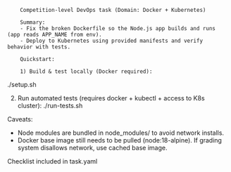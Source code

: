         Competition-level DevOps task (Domain: Docker + Kubernetes)

        Summary:
        - Fix the broken Dockerfile so the Node.js app builds and runs (app reads APP_NAME from env).
        - Deploy to Kubernetes using provided manifests and verify behavior with tests.

        Quickstart:

        1) Build & test locally (Docker required):
   ./setup.sh

2) Run automated tests (requires docker + kubectl + access to K8s cluster):
   ./run-tests.sh

Caveats:
- Node modules are bundled in node_modules/ to avoid network installs.
- Docker base image still needs to be pulled (node:18-alpine). If grading system disallows network, use cached base image.

Checklist included in task.yaml
